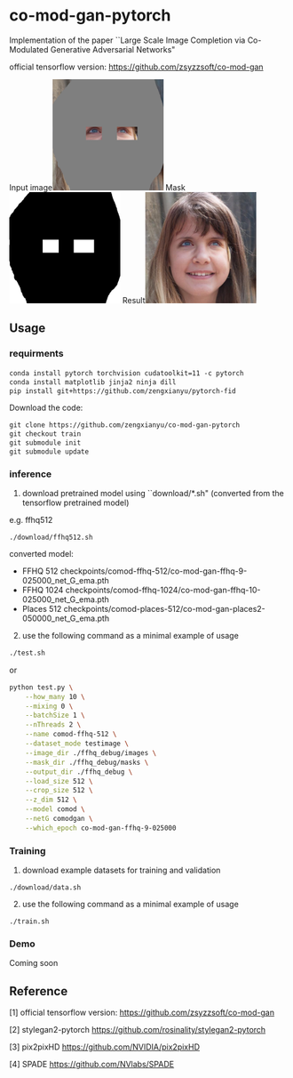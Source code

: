 # co-mod-gan-pytorch
Implementation of the paper ``Large Scale Image Completion via Co-Modulated Generative Adversarial Networks"

official tensorflow version: https://github.com/zsyzzsoft/co-mod-gan

Input image<img src="imgs/ffhq_in.png" width=200> Mask<img src="imgs/ffhq_m.png" width=200>  Result<img src="imgs/example_output.jpg" width=200> 

## Usage

### requirments
```
conda install pytorch torchvision cudatoolkit=11 -c pytorch
conda install matplotlib jinja2 ninja dill
pip install git+https://github.com/zengxianyu/pytorch-fid
```

Download the code:

```
git clone https://github.com/zengxianyu/co-mod-gan-pytorch
git checkout train
git submodule init
git submodule update
```

### inference 

1. download pretrained model using ``download/*.sh" (converted from the tensorflow pretrained model)

e.g. ffhq512

```
./download/ffhq512.sh
```

converted model:
* FFHQ 512 checkpoints/comod-ffhq-512/co-mod-gan-ffhq-9-025000_net_G_ema.pth
* FFHQ 1024 checkpoints/comod-ffhq-1024/co-mod-gan-ffhq-10-025000_net_G_ema.pth
* Places 512 checkpoints/comod-places-512/co-mod-gan-places2-050000_net_G_ema.pth

2. use the following command as a minimal example of usage

```bash
./test.sh
```
or
```bash
python test.py \
    --how_many 10 \
	--mixing 0 \
	--batchSize 1 \
	--nThreads 2 \
	--name comod-ffhq-512 \
	--dataset_mode testimage \
	--image_dir ./ffhq_debug/images \
	--mask_dir ./ffhq_debug/masks \
    --output_dir ./ffhq_debug \
	--load_size 512 \
	--crop_size 512 \
	--z_dim 512 \
	--model comod \
	--netG comodgan \
    --which_epoch co-mod-gan-ffhq-9-025000
```
### Training
1. download example datasets for training and validation

```
./download/data.sh
```

2. use the following command as a minimal example of usage

```
./train.sh
```

### Demo
Coming soon

## Reference

[1] official tensorflow version: https://github.com/zsyzzsoft/co-mod-gan

[2] stylegan2-pytorch https://github.com/rosinality/stylegan2-pytorch

[3] pix2pixHD https://github.com/NVIDIA/pix2pixHD

[4] SPADE https://github.com/NVlabs/SPADE
